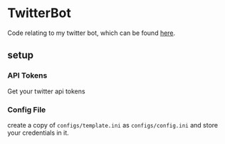 # TwitterBot
Code relating to my twitter bot, which can be found [here](https://twitter.com/WhatDoITweetBot).

## setup
### API Tokens
Get your twitter api tokens
### Config File
create a copy of `configs/template.ini` as `configs/config.ini` and store your credentials in it.